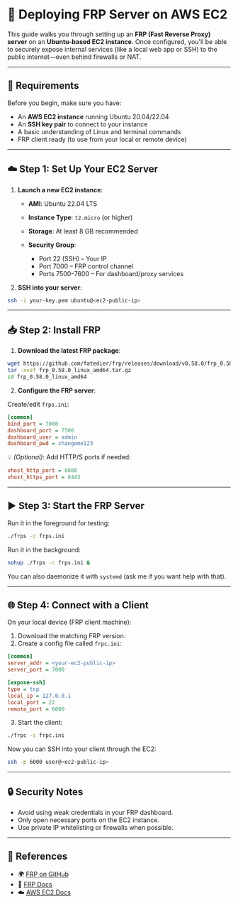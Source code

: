 # 🚀 Deploying FRP Server on AWS EC2

This guide walks you through setting up an **FRP (Fast Reverse Proxy) server** on an **Ubuntu-based EC2 instance**. Once configured, you'll be able to securely expose internal services (like a local web app or SSH) to the public internet—even behind firewalls or NAT.

---

## 🔧 Requirements

Before you begin, make sure you have:

* An **AWS EC2 instance** running Ubuntu 20.04/22.04
* An **SSH key pair** to connect to your instance
* A basic understanding of Linux and terminal commands
* FRP client ready (to use from your local or remote device)

---

## ☁️ Step 1: Set Up Your EC2 Server

1. **Launch a new EC2 instance**:

   * **AMI**: Ubuntu 22.04 LTS
   * **Instance Type**: `t2.micro` (or higher)
   * **Storage**: At least 8 GB recommended
   * **Security Group**:

     * Port 22 (SSH) – Your IP
     * Port 7000 – FRP control channel
     * Ports 7500–7600 – For dashboard/proxy services

2. **SSH into your server**:

```bash
ssh -i your-key.pem ubuntu@<ec2-public-ip>
```

---

## 📥 Step 2: Install FRP

1. **Download the latest FRP package**:

```bash
wget https://github.com/fatedier/frp/releases/download/v0.58.0/frp_0.58.0_linux_amd64.tar.gz
tar -xvzf frp_0.58.0_linux_amd64.tar.gz
cd frp_0.58.0_linux_amd64
```

2. **Configure the FRP server**:

Create/edit `frps.ini`:

```ini
[common]
bind_port = 7000
dashboard_port = 7500
dashboard_user = admin
dashboard_pwd = changeme123
```

💡 *(Optional)*: Add HTTP/S ports if needed:

```ini
vhost_http_port = 8080
vhost_https_port = 8443
```

---

## ▶️ Step 3: Start the FRP Server

Run it in the foreground for testing:

```bash
./frps -c frps.ini
```

Run it in the background:

```bash
nohup ./frps -c frps.ini &
```

You can also daemonize it with `systemd` (ask me if you want help with that).

---

## 🌐 Step 4: Connect with a Client

On your local device (FRP client machine):

1. Download the matching FRP version.
2. Create a config file called `frpc.ini`:

```ini
[common]
server_addr = <your-ec2-public-ip>
server_port = 7000

[expose-ssh]
type = tcp
local_ip = 127.0.0.1
local_port = 22
remote_port = 6000
```

3. Start the client:

```bash
./frpc -c frpc.ini
```

Now you can SSH into your client through the EC2:

```bash
ssh -p 6000 user@<ec2-public-ip>
```

---

## 🔒 Security Notes

* Avoid using weak credentials in your FRP dashboard.
* Only open necessary ports on the EC2 instance.
* Use private IP whitelisting or firewalls when possible.

---

## 📘 References

* 🌍 [FRP on GitHub](https://github.com/fatedier/frp)
* 📖 [FRP Docs](https://github.com/fatedier/frp/blob/dev/README.md)
* ☁️ [AWS EC2 Docs](https://docs.aws.amazon.com/ec2/)

